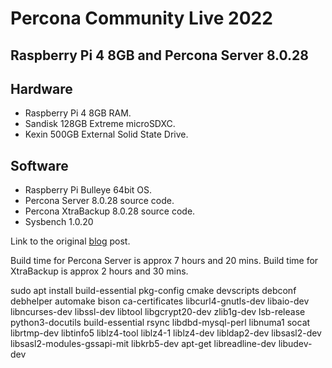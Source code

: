 # Percona Community Live 2022

## Raspberry Pi 4 8GB and Percona Server 8.0.28

## Hardware

- Raspberry Pi 4 8GB RAM.
- Sandisk 128GB Extreme microSDXC.
- Kexin 500GB External Solid State Drive.

## Software

- Raspberry Pi Bulleye 64bit OS.
- Percona Server 8.0.28 source code.
- Percona XtraBackup 8.0.28 source code.
- Sysbench 1.0.20

Link to the original [blog](https://percona.community/blog/2022/04/05/percona-server-raspberry-pi/) post.

Build time for Percona Server is approx 7 hours and 20 mins.
Build time for XtraBackup is approx 2 hours and 30 mins.

sudo apt install build-essential pkg-config cmake devscripts debconf debhelper automake bison ca-certificates libcurl4-gnutls-dev libaio-dev libncurses-dev libssl-dev libtool libgcrypt20-dev zlib1g-dev lsb-release python3-docutils build-essential rsync libdbd-mysql-perl libnuma1 socat librtmp-dev libtinfo5 liblz4-tool liblz4-1 liblz4-dev libldap2-dev libsasl2-dev libsasl2-modules-gssapi-mit libkrb5-dev apt-get libreadline-dev
libudev-dev
